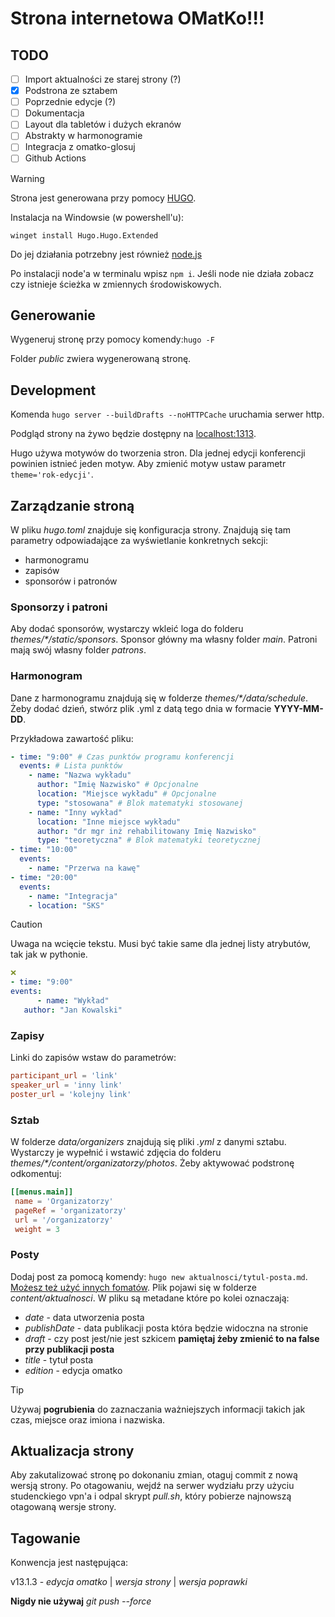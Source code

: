 # Strona internetowa OMatKo!!!

## TODO

- [ ] Import aktualności ze starej strony (?)
- [x] Podstrona ze sztabem
- [ ] Poprzednie edycje (?)
- [ ] Dokumentacja
- [ ] Layout dla tabletów i dużych ekranów
- [ ] Abstrakty w harmonogramie
- [ ] Integracja z omatko-glosuj
- [ ] Github Actions

> [!WARNING]
>
> Strona jest generowana przy pomocy [HUGO](https://gohugo.io/).
>
> Instalacja na Windowsie (w powershell'u):
>
> `winget install Hugo.Hugo.Extended`
>
> Do jej działania potrzebny jest również [node.js](https://nodejs.org/en/download)
>
> Po instalacji node'a w terminalu wpisz `npm i`. Jeśli node nie działa zobacz czy istnieje ścieżka w zmiennych środowiskowych.

## Generowanie

Wygeneruj stronę przy pomocy komendy:`hugo -F`

Folder _public_ zwiera wygenerowaną stronę.

## Development

Komenda `hugo server --buildDrafts --noHTTPCache` uruchamia serwer http.

Podgląd strony na żywo będzie dostępny na [localhost:1313](http://localhost:1313).

Hugo używa motywów do tworzenia stron.
Dla jednej edycji konferencji powinien istnieć jeden motyw.
Aby zmienić motyw ustaw parametr `theme='rok-edycji'`.

## Zarządzanie stroną

W pliku _hugo.toml_ znajduje się konfiguracja strony.
Znajdują się tam parametry odpowiadające za wyświetlanie konkretnych sekcji:

- harmonogramu
- zapisów
- sponsorów i patronów

### Sponsorzy i patroni

Aby dodać sponsorów, wystarczy wkleić loga do folderu _themes/\*/static/sponsors_. Sponsor główny ma własny folder _main_.
Patroni mają swój własny folder _patrons_.

### Harmonogram

Dane z harmonogramu znajdują się w folderze _themes/\*/data/schedule_.
Żeby dodać dzień, stwórz plik .yml z datą tego dnia w formacie **YYYY-MM-DD**.

Przykładowa zawartość pliku:

```yml
- time: "9:00" # Czas punktów programu konferencji
  events: # Lista punktów
    - name: "Nazwa wykładu"
      author: "Imię Nazwisko" # Opcjonalne
      location: "Miejsce wykładu" # Opcjonalne
      type: "stosowana" # Blok matematyki stosowanej
    - name: "Inny wykład"
      location: "Inne miejsce wykładu"
      author: "dr mgr inż rehabilitowany Imię Nazwisko"
      type: "teoretyczna" # Blok matematyki teoretycznej
- time: "10:00"
  events:
    - name: "Przerwa na kawę"
- time: "20:00"
  events:
    - name: "Integracja"
    - location: "SKS"
```

> [!CAUTION]
>
> Uwaga na wcięcie tekstu. Musi być takie same dla jednej listy atrybutów, tak jak w pythonie.
>
> ```yml
> ❌
> - time: "9:00"
> events:
>       - name: "Wykład"
>    author: "Jan Kowalski"
> ```

### Zapisy

Linki do zapisów wstaw do parametrów:

```toml
participant_url = 'link'
speaker_url = 'inny link'
poster_url = 'kolejny link'
```

### Sztab

W folderze _data/organizers_ znajdują się pliki _.yml_ z danymi sztabu.
Wystarczy je wypełnić i wstawić zdjęcia do folderu _themes/\*/content/organizatorzy/photos_.
Żeby aktywować podstronę odkomentuj:

```toml
[[menus.main]]
 name = 'Organizatorzy'
 pageRef = 'organizatorzy'
 url = '/organizatorzy'
 weight = 3
```

### Posty

Dodaj post za pomocą komendy: `hugo new aktualnosci/tytul-posta.md`. [Możesz też użyć innych fomatów](https://gohugo.io/content-management/formats/).
Plik pojawi się w folderze _content/aktualnosci_.
W pliku są metadane które po kolei oznaczają:

- _date_ - data utworzenia posta
- _publishDate_ - data publikacji posta która będzie widoczna na stronie
- _draft_ - czy post jest/nie jest szkicem **pamiętaj żeby zmienić to na false przy publikacji posta**
- _title_ - tytuł posta
- _edition_ - edycja omatko

> [!TIP]
>
> Używaj **pogrubienia** do zaznaczania ważniejszych informacji takich jak czas, miejsce oraz imiona i nazwiska.

## Aktualizacja strony

Aby zakutalizować stronę po dokonaniu zmian, otaguj commit z nową wersją strony.
Po otagowaniu, wejdź na serwer wydziału przy użyciu studenckiego vpn'a i odpal skrypt _pull.sh_, który pobierze najnowszą otagowaną wersje strony.

## Tagowanie

Konwencja jest następująca:

v13.1.3 - _edycja omatko_ | _wersja strony_ | _wersja poprawki_

**Nigdy nie używaj** _git push --force_
